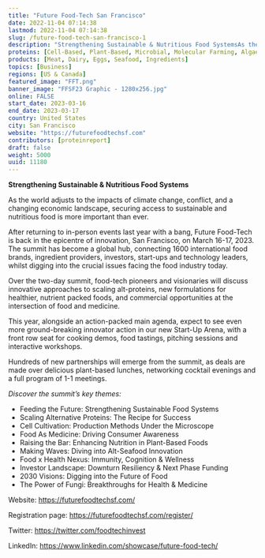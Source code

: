 ```yaml
---
title: "Future Food-Tech San Francisco"
date: 2022-11-04 07:14:38
lastmod: 2022-11-04 07:14:38
slug: /future-food-tech-san-francisco-1
description: "Strengthening Sustainable & Nutritious Food SystemsAs the world adjusts to the impacts of climate change, conflict, and a changing economic landscape, securing access to sustainable and nutritious food is more important than ever."
proteins: [Cell-Based, Plant-Based, Microbial, Molecular Farming, Algae, Fungi]
products: [Meat, Dairy, Eggs, Seafood, Ingredients]
topics: [Business]
regions: [US & Canada]
featured_image: "FFT.png"
banner_image: "FFSF23 Graphic - 1280x256.jpg"
online: FALSE
start_date: 2023-03-16
end_date: 2023-03-17
country: United States
city: San Francisco
website: "https://futurefoodtechsf.com"
contributors: [proteinreport]
draft: false
weight: 5000
uuid: 11180
---
```

<p><strong>Strengthening Sustainable & Nutritious Food Systems</strong></p>
<p>As the world adjusts to the impacts of climate change, conflict, and a changing economic landscape, securing access to sustainable and nutritious food is more important than ever.</p>
<p>After returning to in-person events last year with a bang, Future Food-Tech is back in the epicentre of innovation, San Francisco, on March 16-17, 2023. The summit has become a global hub, connecting 1600 international food brands, ingredient providers, investors, start-ups and technology leaders, whilst digging into the crucial issues facing the food industry today.</p>
<p>Over the two-day summit, food-tech pioneers and visionaries will discuss innovative approaches to scaling alt-proteins, new formulations for healthier, nutrient packed foods, and commercial opportunities at the intersection of food and medicine.</p>
<p>This year, alongside an action-packed main agenda, expect to see even more ground-breaking innovator action in our new Start-Up Arena, with a front row seat for cooking demos, food tastings, pitching sessions and interactive workshops.</p>
<p>Hundreds of new partnerships will emerge from the summit, as deals are made over delicious plant-based lunches, networking cocktail evenings and a full program of 1-1 meetings.</p>
<p><em>Discover the summit’s key themes:</em></p>
<ul>
<li>Feeding the Future: Strengthening Sustainable Food Systems</li>
<li>Scaling Alternative Proteins: The Recipe for Success</li>
<li>Cell Cultivation: Production Methods Under the Microscope</li>
<li>Food As Medicine: Driving Consumer Awareness</li>
<li>Raising the Bar: Enhancing Nutrition in Plant-Based Foods</li>
<li>Making Waves: Diving into Alt-Seafood Innovation</li>
<li>Food x Health Nexus: Immunity, Cognition & Wellness</li>
<li>Investor Landscape: Downturn Resiliency & Next Phase Funding</li>
<li>2030 Visions: Digging into the Future of Food</li>
<li>The Power of Fungi: Breakthroughs for Health & Medicine</li>
</ul>
<p>Website: <a href="https://futurefoodtechsf.com/">https://futurefoodtechsf.com/</a></p>
<p>Registration page: <a href="https://futurefoodtechsf.com/register/">https://futurefoodtechsf.com/register/</a></p>
<p>Twitter: <a href="https://twitter.com/foodtechinvest">https://twitter.com/foodtechinvest</a></p>
<p>LinkedIn: <a href="https://www.linkedin.com/showcase/future-food-tech/?viewAsMember=true">https://www.linkedin.com/showcase/future-food-tech/</a></p>
